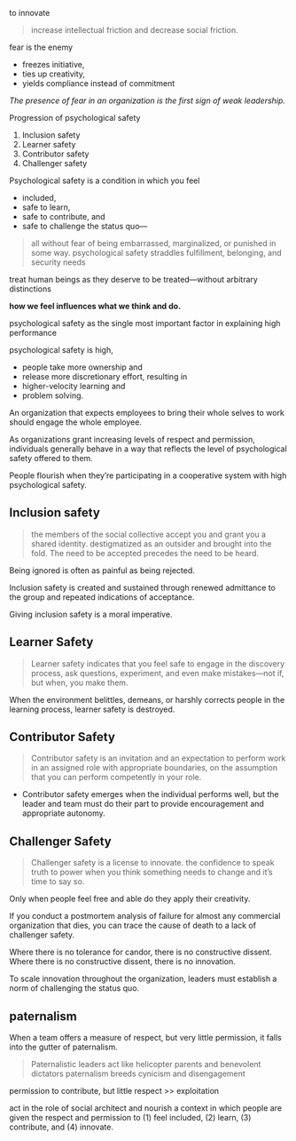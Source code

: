 to innovate
> increase intellectual friction and
>  decrease social friction.

fear is the enemy
- freezes initiative, 
- ties up creativity, 
- yields compliance instead of commitment

*The presence of fear in an organization is the first sign of weak leadership.*

Progression of psychological safety
1. Inclusion safety
2. Learner safety
3. Contributor safety
4. Challenger safety

Psychological safety is a condition in which you feel 
+ included, 
+ safe to learn, 
+ safe to contribute, and 
+ safe to challenge the status quo—
> all without fear of being embarrassed, marginalized, or punished in some way.
> psychological safety straddles fulfillment, belonging, and security needs

treat human beings as they deserve to be treated—without arbitrary distinctions

**how we feel influences what we think and do.**

psychological safety  as the single most important factor in explaining high performance

psychological safety is high, 
+ people take more ownership and 
+ release more discretionary effort, resulting in 
+ higher-velocity learning and 
+ problem solving.

An organization that expects employees to bring their whole selves to work should engage the whole employee.

As organizations grant increasing levels of respect and permission, individuals generally behave in a way that reflects the level of psychological safety offered to them.

People flourish when they’re participating in a cooperative system with high psychological safety.

## Inclusion safety
> the members of the social collective accept you and grant you a shared identity.
> destigmatized as an outsider and brought into the fold.
> The need to be accepted precedes the need to be heard.

Being ignored is often as painful as being rejected.

Inclusion safety is created and sustained through renewed admittance to the group and repeated indications of acceptance.

Giving inclusion safety is a moral imperative.

## Learner Safety
> Learner safety indicates that you feel safe to engage in the discovery process, ask questions, experiment, and even make mistakes—not if, but when, you make them.

When the environment belittles, demeans, or harshly corrects people in the learning process, learner safety is destroyed.

## Contributor Safety
> Contributor safety is an invitation and an expectation to perform work in an assigned role with appropriate boundaries, on the assumption that you can perform competently in your role.
+ Contributor safety emerges when the individual performs well, but the leader and team must do their part to provide encouragement and appropriate autonomy.

## Challenger Safety
> Challenger safety is a license to innovate.
> the confidence to speak truth to power when you think something needs to change and it’s time to say so.

Only when people feel free and able do they apply their creativity.

If you conduct a postmortem analysis of failure for almost any commercial organization that dies, you can trace the cause of death to a lack of challenger safety.

Where there is no tolerance for candor, there is no constructive dissent. Where there is no constructive dissent, there is no innovation.

To scale innovation throughout the organization, leaders must establish a norm of challenging the status quo.

## paternalism
When a team offers a measure of respect, but very little permission, it falls into the gutter of paternalism. 
> Paternalistic leaders act like helicopter parents and benevolent dictators
> paternalism breeds cynicism and disengagement

permission to contribute, but little respect >> exploitation

act in the role of social architect and nourish a context in which people are given the respect and permission to (1) feel included, (2) learn, (3) contribute, and (4) innovate.